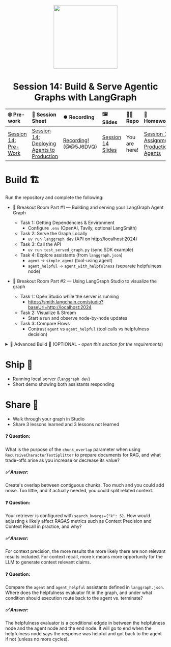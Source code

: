<p align = "center" draggable=”false” ><img src="https://github.com/AI-Maker-Space/LLM-Dev-101/assets/37101144/d1343317-fa2f-41e1-8af1-1dbb18399719" 
     width="200px"
     height="auto"/>
</p>

## <h1 align="center" id="heading">Session 14: Build & Serve Agentic Graphs with LangGraph</h1>

| 🤓 Pre-work | 📰 Session Sheet | ⏺️ Recording     | 🖼️ Slides        | 👨‍💻 Repo         | 📝 Homework      | 📁 Feedback       |
|:-----------------|:-----------------|:-----------------|:-----------------|:-----------------|:-----------------|:-----------------|
| [Session 14: Pre-Work](https://www.notion.so/Session-14-Deploying-Agents-to-Production-21dcd547af3d80aba092fcb6c649c150?source=copy_link#247cd547af3d80709683ff380f4cba62)| [Session 14: Deploying Agents to Production](https://www.notion.so/Session-14-Deploying-Agents-to-Production-21dcd547af3d80aba092fcb6c649c150) | [Recording!](https://us02web.zoom.us/rec/share/1YepNUK3kqQnYLY8InMfHv84JeiOMyjMRWOZQ9jfjY86dDPvHMhyoz5Zo04w_tn-.91KwoSPyP6K6u0DC)  (@@5J6DVQ)| [Session 14 Slides](https://www.canva.com/design/DAGvVPg7-mw/IRwoSgDXPEqU-PKeIw8zLg/edit?utm_content=DAGvVPg7-mw&utm_campaign=designshare&utm_medium=link2&utm_source=sharebutton) | You are here! | [Session 14 Assignment: Production Agents](https://forms.gle/nZ7ugE4W9VsC1zXE8) | [AIE7 Feedback 8/7](https://forms.gle/juo8SF5y5XiojFyC9)

# Build 🏗️

Run the repository and complete the following:

- 🤝 Breakout Room Part #1 — Building and serving your LangGraph Agent Graph
  - Task 1: Getting Dependencies & Environment
    - Configure `.env` (OpenAI, Tavily, optional LangSmith)
  - Task 2: Serve the Graph Locally
    - `uv run langgraph dev` (API on http://localhost:2024)
  - Task 3: Call the API
    - `uv run test_served_graph.py` (sync SDK example)
  - Task 4: Explore assistants (from `langgraph.json`)
    - `agent` → `simple_agent` (tool-using agent)
    - `agent_helpful` → `agent_with_helpfulness` (separate helpfulness node)

- 🤝 Breakout Room Part #2 — Using LangGraph Studio to visualize the graph
  - Task 1: Open Studio while the server is running
    - https://smith.langchain.com/studio?baseUrl=http://localhost:2024
  - Task 2: Visualize & Stream
    - Start a run and observe node-by-node updates
  - Task 3: Compare Flows
    - Contrast `agent` vs `agent_helpful` (tool calls vs helpfulness decision)

<details>
<summary>🚧 Advanced Build 🚧 (OPTIONAL - <i>open this section for the requirements</i>)</summary>

- Create and deploy a locally hosted MCP server with FastMCP.
- Extend your tools in `tools.py` to allow your LangGraph to consume the MCP Server.
</details>

# Ship 🚢

- Running local server (`langgraph dev`)
- Short demo showing both assistants responding

# Share 🚀
- Walk through your graph in Studio
- Share 3 lessons learned and 3 lessons not learned


#### ❓ Question:

What is the purpose of the `chunk_overlap` parameter when using `RecursiveCharacterTextSplitter` to prepare documents for RAG, and what trade-offs arise as you increase or decrease its value?
##### ✅ Answer:
Create's overlap between contiguous chunks. Too much and you could add noise. Too little, and if actually needed, you could split related context.

#### ❓ Question:

Your retriever is configured with `search_kwargs={"k": 5}`. How would adjusting `k` likely affect RAGAS metrics such as Context Precision and Context Recall in practice, and why?
##### ✅ Answer:
For context precision, the more results the more likely there are non relevant results included. For context recall, more k means more opportunity for the LLM to generate context relevant claims.

#### ❓ Question:

Compare the `agent` and `agent_helpful` assistants defined in `langgraph.json`. Where does the helpfulness evaluator fit in the graph, and under what condition should execution route back to the agent vs. terminate?
##### ✅ Answer:
The helpfulness evaluator is a conditional edgde in between the helpfulness node and the agent node and the end node. It will go to end when the helpfulness node says the response was helpful and got back to the agent if not (unless no more cycles).
